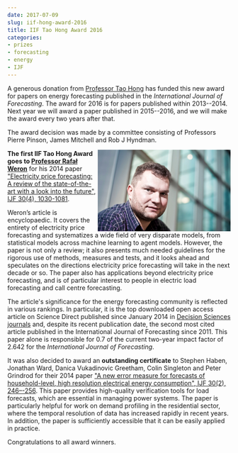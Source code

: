 ```yaml
---
date: 2017-07-09
slug: iif-hong-award-2016
title: IIF Tao Hong Award 2016
categories:
- prizes
- forecasting
- energy
- IJF
---
```


A generous donation from [Professor Tao Hong](http://www.drhongtao.com/) has funded this new award for papers on energy forecasting published in the *International Journal of Forecasting*. The award for 2016 is for papers published within 2013--2014. Next year we will award a paper published in 2015--2016, and we will make the award every two years after that.

The award decision was made by a committee consisting of Professors Pierre Pinson, James Mitchell and Rob J Hyndman.

<img src="/img/Weron.jpg" width=300 align='right'>

**The first IIF Tao Hong Award goes to [Professor Rafał Weron](https://www.ii.pwr.edu.pl/~rweron/)** for his 2014 paper
["Electricity price forecasting: A review of the state-of-the-art with a look into the future", IJF 30(4), 1030-1081](https://doi.org/10.1016/j.ijforecast.2014.08.008).

Weron’s article is encyclopaedic. It covers the entirety of electricity price forecasting and systematizes a wide field of very disparate models, from statistical models across machine learning to agent models. However, the paper is not only a review; it also presents much needed guidelines for the rigorous use of methods, measures and tests, and it looks ahead and speculates on the directions electricity price forecasting will take in the next decade or so. The paper also has applications beyond electricity price forecasting, and is of particular interest to people in electric load forecasting and call centre forecasting.

The article's significance for the energy forecasting community is reflected in various rankings. In particular, it is the top downloaded open access article on Science Direct published since January 2014 in [Decision Sciences journals](http://about.elsevier.com/openaccess/2015/65.htm) and, despite its recent publication date, the second most cited article published in the International Journal of Forecasting since 2011. This paper alone is responsible for 0.7 of the current two-year impact factor of 2.642 for the *International Journal of Forecasting*.

It was also decided to award an **outstanding certificate** to Stephen Haben, Jonathan Ward, Danica Vukadinovic Greetham, Colin Singleton and Peter Grindrod for their 2014 paper ["A new error measure for forecasts of household-level, high resolution electrical energy consumption", IJF 30(2), 246–-256](https://doi.org/10.1016/j.ijforecast.2013.08.002).
This paper provides high-quality verification tools for load forecasts, which are essential in managing power systems. The paper is particularly helpful for work on demand profiling in the residential sector, where the temporal resolution of data has increased rapidly in recent years.  In addition, the paper is sufficiently accessible that it can be easily applied in practice.

Congratulations to all award winners.
